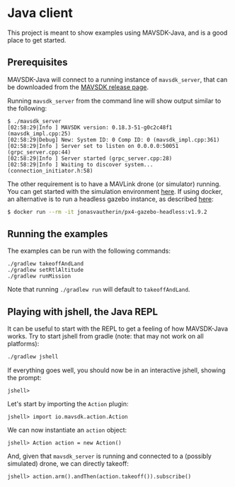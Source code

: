 # Java client

This project is meant to show examples using MAVSDK-Java, and is a good place to get started.

## Prerequisites

MAVSDK-Java will connect to a running instance of `mavsdk_server`, that can be downloaded from the [MAVSDK release page](https://github.com/mavlink/MAVSDK/releases).

Running `mavsdk_server` from the command line will show output similar to the following:

```
$ ./mavsdk_server
[02:58:29|Info ] MAVSDK version: 0.18.3-51-g0c2c48f1 (mavsdk_impl.cpp:25)
[02:58:29|Debug] New: System ID: 0 Comp ID: 0 (mavsdk_impl.cpp:361)
[02:58:29|Info ] Server set to listen on 0.0.0.0:50051 (grpc_server.cpp:44)
[02:58:29|Info ] Server started (grpc_server.cpp:28)
[02:58:29|Info ] Waiting to discover system... (connection_initiator.h:58)
```

The other requirement is to have a MAVLink drone (or simulator) running. You can get started with the simulation environment [here](https://dev.px4.io/master/en/simulation/). If using docker, an alternative is to run a headless gazebo instance, as described [here](https://github.com/JonasVautherin/px4-gazebo-headless):

```sh
$ docker run --rm -it jonasvautherin/px4-gazebo-headless:v1.9.2
```

## Running the examples

The examples can be run with the following commands:

```shell
./gradlew takeoffAndLand
./gradlew setRtlAltitude
./gradlew runMission
```

Note that running `./gradlew run` will default to `takeoffAndLand`.

## Playing with jshell, the Java REPL

It can be useful to start with the REPL to get a feeling of how MAVSDK-Java works. Try to start jshell from gradle (note: that may not work on all platforms):

```sh
./gradlew jshell
```

If everything goes well, you should now be in an interactive jshell, showing the prompt:

```
jshell>
```

Let's start by importing the `Action` plugin:

```
jshell> import io.mavsdk.action.Action
```

We can now instantiate an `action` object:

```
jshell> Action action = new Action()
```

And, given that `mavsdk_server` is running and connected to a (possibly simulated) drone, we can directly takeoff:

```
jshell> action.arm().andThen(action.takeoff()).subscribe()
```

